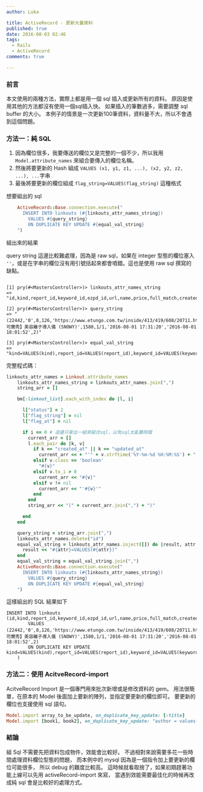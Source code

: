 ```yaml
---
author: Luka

title: ActiveRecord - 更新大量資料
published: true
date: 2016-08-03 02:46
tags:
  - Rails
  - ActiveRecord
comments: true

---
```

### 前言

本文使用的兩種方法，實際上都是用一個 sql 插入或更新所有的資料。
原因是使用其他的方法都沒有使用一個sql插入快。
如果插入的筆數過多，需要調整 sql buffer 的大小。
本例子的情景是一次更新100筆資料，資料量不大，所以不會遇到這個問題。

### 方法一：純 SQL

1. 因為欄位很多，我要傳送的欄位又是完整的一個不少，所以我用 `Model.attribute_names` 來組合要傳入的欄位名稱。
1. 然後將要更新的 Hash 組成 `VALUES (x1, y1, z1, ...), (x2, y2, z2, ...), ...`字串
1. 最後將要更新的欄位組成 `flag_string=VALUES(flag_string)` 這種格式

想要組出的 sql

```rb
    ActiveRecord::Base.connection.execute("
      INSERT INTO linkouts (#{linkouts_attr_names_string})
        VALUES #{query_string}
        ON DUPLICATE KEY UPDATE #{equal_val_string}
    ")
```
組出來的結果

query string 這邊比較難處理，因為是 raw sql，如果在 integer 型態的欄位塞入 `''`，或是在字串的欄位沒有用引號括起來都會噴錯。這也是使用 raw sql 撰寫的缺點。

```terminal

[1] pry(#<MastersController>)> linkouts_attr_names_string
=> "id,kind,report_id,keyword_id,ezpd_id,url,name,price,full_match,created_at,updated_at,merchant_price,price_check,status,merchant_id,remark,out_of_stock,flag_at,flag_string,remark_status"

[2] pry(#<MastersController>)> query_string
=> "(22442,'0',8,126,'https://www.etungo.com.tw/inside/413/419/608/20711.html','【CLENSURE可蘭秀】美容離子導入儀 (SNOWY)',1580,1/1,'2016-08-01 17:31:20','2016-08-01 18:01:52',2)"

[3] pry(#<MastersController>)> equal_val_string
=> "kind=VALUES(kind),report_id=VALUES(report_id),keyword_id=VALUES(keyword_id),ezpd_id=VALUES(ezpd_id),url=VALUES(url),name=VALUES(name),price=VALUES(price),full_match=VALUES(full_match),created_at=VALUES(created_at),updated_at=VALUES(updated_at),merchant_price=VALUES(merchant_price),price_check=VALUES(price_check),status=VALUES(status),merchant_id=VALUES(merchant_id),remark=VALUES(remark),out_of_stock=VALUES(out_of_stock),flag_at=VALUES(flag_at),flag_string=VALUES(flag_string),remark_status=VALUES(remark_status)"
```

完整程式碼：

```rb
linkouts_attr_names = Linkout.attribute_names
    linkouts_attr_names_string = linkouts_attr_names.join(",")
    string_arr = []

    bm[:linkout_list].each_with_index do |l, i|

      l["status"] = 2
      l["flag_string"] = nil
      l["flag_at"] = nil

      if i == 0 # 這邊只拿出一組來組合sql，以免sql太亂難除錯
        current_arr = []
        l.each_pair do |k, v|
          if k == "created_at" || k == "updated_at"
            current_arr << + "'" + v.strftime('%Y-%m-%d %H:%M:%S') + "'"
          elsif v.class == 'boolean'
            "#{v}"
          elsif v.to_i > 0
            current_arr << "#{v}"
          elsif v != nil
            current_arr << "'#{v}'"
          end
        end
        string_arr << "(" + current_arr.join(",") + ")"

      end
    end

    query_string = string_arr.join(",")
    linkouts_attr_names.delete("id")
    equal_val_string = linkouts_attr_names.inject([]) do |result, attr|
      result << "#{attr}=VALUES(#{attr})"
    end
    equal_val_string = equal_val_string.join(",")
    ActiveRecord::Base.connection.execute("
      INSERT INTO linkouts (#{linkouts_attr_names_string})
        VALUES #{query_string}
        ON DUPLICATE KEY UPDATE #{equal_val_string}
    ")
```

這樣組出的 SQL 結果如下

```
INSERT INTO linkouts (id,kind,report_id,keyword_id,ezpd_id,url,name,price,full_match,created_at,updated_at,merchant_price,price_check,status,merchant_id,remark,out_of_stock,flag_at,flag_string,remark_status)
        VALUES (22442,'0',8,126,'https://www.etungo.com.tw/inside/413/419/608/20711.html','【CLENSURE可蘭秀】美容離子導入儀 (SNOWY)',1580,1/1,'2016-08-01 17:31:20','2016-08-01 18:01:52',2)
        ON DUPLICATE KEY UPDATE kind=VALUES(kind),report_id=VALUES(report_id),keyword_id=VALUES(keyword_id),ezpd_id=VALUES(ezpd_id),url=VALUES(url),name=VALUES(name),price=VALUES(price),full_match=VALUES(full_match),created_at=VALUES(created_at),updated_at=VALUES(updated_at),merchant_price=VALUES(merchant_price),price_check=VALUES(price_check),status=VALUES(status),merchant_id=VALUES(merchant_id),remark=VALUES(remark),out_of_stock=VALUES(out_of_stock),flag_at=VALUES(flag_at),flag_string=VALUES(flag_string),remark_status=VALUES(remark_status)
    )
```

### 方法二：使用 AcitveRecord-import

AcitveRecord Import 是一個專門用來批次新增或是修改資料的 gem。
用法很簡單，在原本的 Model 後面加上要新的陣列，並指定要更新的欄位即可。
要更新的欄位也支援使用 sql 語句。

```rb
Model.import array_to_be_update, on_duplicate_key_update: [:title]
Model.import [book1, book2], on_duplicate_key_update: "author = values(author)"
```

### 結論

組 Sql 不需要先把資料包成物件，效能會比較好。
不過相對來說需要多花一些時間處理資料欄位型態的問題，
而本例中的 mysql 因為是一個指令加上要更新的欄位可能很多，
所以 debug 的難度比較高。
這時候就看取捨了，如果初期趕著功能上線可以先用 activeRecord-import 來寫，
當遇到效能需要最佳化的時候再改成純 sql 會是比較好的處理方式。


